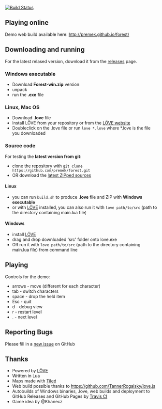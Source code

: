 
[![Build Status](https://travis-ci.org/premek/forest.svg?branch=master)](https://travis-ci.org/premek/forest)

## Playing online
Demo web build available here: http://premek.github.io/forest/

## Downloading and running
For the latest relased version, download it from the [releases](https://github.com/premek/forest/releases) page.

### Windows executable
- Download **Forest-win.zip** version
- unpack
- run the **.exe** file

### Linux, Mac OS
- Download **.love** file
- Install LÖVE from your repository or from the [LÖVE website](https://love2d.org/)
- Doubleclick on the .love file or run `love *.love` where *.love is the file you downloaded

### Source code
For testing the **latest version from git**:
- clone the repository with `git clone https://github.com/premek/forest.git`
- OR download the [latest ZIPped sources](https://github.com/premek/forest/archive/master.zip)

#### Linux
- you can run `build.sh` to produce **.love** file and ZIP with **Windows executable**
- or with [LÖVE](https://love2d.org/) installed, you can also run it with `love path/to/src` (path to the directory containing main.lua file)

#### Windows
- install [LÖVE](https://love2d.org/)
- drag and drop downloaded 'src' folder onto love.exe
- OR run it with `love path/to/src` (path to the directory containing main.lua file) from command line

## Playing
Controls for the demo:
- arrows - move (different for each character)
- tab - switch characters
- space - drop the held item
- Esc - quit
- d - debug view
- r - restart level
- . - next level


## Reporting Bugs
Please fill in a [new issue](https://github.com/premek/forest/issues/new) on GitHub

## Thanks
- Powered by [LÖVE](https://love2d.org/)
- Written in Lua
- Maps made with [Tiled](http://www.mapeditor.org/)
- Web build possible thanks to https://github.com/TannerRogalsky/love.js
- Autobuilds of Windows binaries, .love, web builds and deployment to GitHub Releases and GitHub Pages by [Travis CI](https://travis-ci.org/)
- Game idea by @Khanecz
